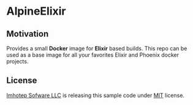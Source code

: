 # AlpineElixir

## Motivation

Provides a small **Docker** image for **Elixir** based builds.
This repo can be used as a base image for all your favorites Elixir and
Phoenix docker projects.

## License

[Imhotep Sofware LLC](http://imhotep.io) is releasing this sample code under [MIT](https://opensource.org/licenses/MIT) license.


